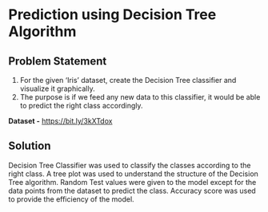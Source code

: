# Prediction using Decision Tree Algorithm

## Problem Statement
1. For the given ‘Iris’ dataset, create the Decision Tree classifier and visualize it graphically.
1. The purpose is if we feed any new data to this classifier, it would be able to predict the right class accordingly.

**Dataset -** https://bit.ly/3kXTdox

## Solution
Decision Tree Classifier was used to classify the classes according to the right class. A tree plot was used to understand the structure of the Decision Tree algorithm. Random Test values were given to the model except for the data points from the dataset to predict the class. Accuracy score was used to provide the efficiency of the model.
